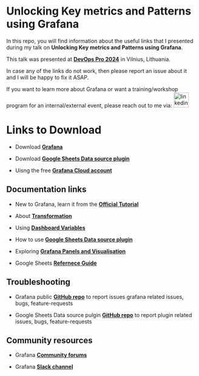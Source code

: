 
# Unlocking Key metrics and Patterns using Grafana

In this repo, you will find information about the useful links that I presented during my talk on **Unlocking Key metrics and Patterns using Grafana**.

This talk was presented at **[DevOps Pro 2024](https://events.pinetool.ai/3152/#speakers/958615?referrer%5Bpathname%5D=%2Fsessions%2F104776&referrer%5Bsearch%5D=%3Freferrer%255Bpathname%255D%3D%252Fsessions%26referrer%255Bsearch%255D%3D%26referrer%255Btitle%255D%3DSessions&referrer%5Btitle%5D=Session)** in Vilnius, Lithuania.

In case any of the links do not work, then please report an issue about it and I will be happy to fix it ASAP.

If you want to learn more about Grafana or want a training/workshop program for an internal/external event, please reach out to me via:
  <a href="https://www.linkedin.com/in/syed-usman-ahmad-b1415515/" target="_blank">
    <img src="https://img.shields.io/static/v1?message=LinkedIn&logo=linkedin&label=&color=0077B5&logoColor=white&labelColor=&style=for-the-badge" height="40" alt="linkedin logo"  />
  </a>


# Links to Download

- Download **[Grafana](https://grafana.com/grafana/)**

- Download **[Google Sheets Data source plugin](https://grafana.com/grafana/plugins/grafana-googlesheets-datasource/)**

- Uisng the free **[Grafana Cloud account](https://grafana.com/auth/sign-up/create-user?pg=pricing&plcmt=free&cta=create-free-account)**

## Documentation links

- New to Grafana, learn it from the **[Official Tutorial](https://grafana.com/tutorials/grafana-fundamentals/?pg=tutorials&plcmt=results)**

- About **[Transformation](https://grafana.com/docs/grafana/latest/panels-visualizations/query-transform-data/transform-data/)**

- Using **[Dashboard Variables](https://grafana.com/docs/grafana/latest/dashboards/variables/)**

- How to use **[Google Sheets Data source plugin](https://github.com/grafana/google-sheets-datasource/tree/main?tab=readme-ov-file#google-sheets-data-source)**

- Exploring **[Grafana Panels and Visualisation](https://grafana.com/docs/grafana/latest/panels-visualizations/)**

- Google Sheets **[Refernece Guide](https://developers.google.com/sheets)**


## Troubleshooting

- Grafana public **[GitHub repo](https://github.com/grafana/grafana/)** to report issues grafana related issues, bugs, feature-requests

- Google Sheets Data source pulgin **[GitHub repo](https://github.com/grafana/google-sheets-datasource)** to report plugin related issues, bugs, feature-requests


## Community resources

- Grafana **[Community forums](https://community.grafana.com/)**

- Grafana **[Slack channel]( https://slack.grafana.com/)**
